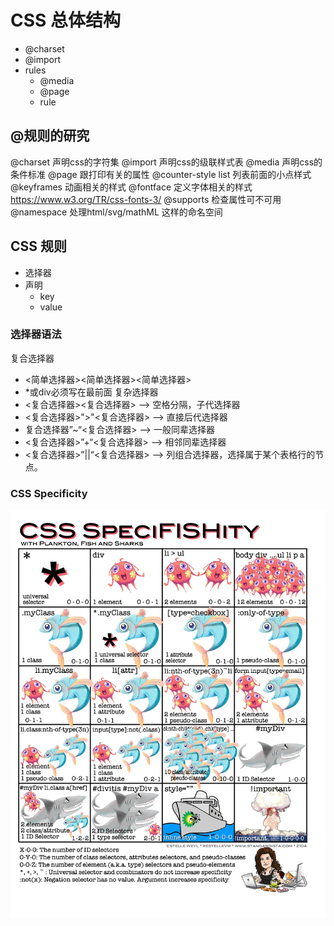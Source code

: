 # CSS 总体结构
- @charset
- @import
- rules
    - @media
    - @page
    - rule


## @规则的研究
@charset
声明css的字符集
@import
声明css的级联样式表
@media
声明css的条件标准
@page
跟打印有关的属性
@counter-style
list 列表前面的小点样式
@keyframes
动画相关的样式
@fontface
定义字体相关的样式
https://www.w3.org/TR/css-fonts-3/
@supports
检查属性可不可用
@namespace
处理html/svg/mathML 这样的命名空间

## CSS 规则
- 选择器
- 声明
    - key
    - value


### 选择器语法
复合选择器
- <简单选择器><简单选择器><简单选择器>
- *或div必须写在最前面
复杂选择器
- <复合选择器><sp><复合选择器> --> 空格分隔，子代选择器
- <复合选择器>">"<复合选择器> --> 直接后代选择器
- 复合选择器”~“<复合选择器> --> 一般同辈选择器
- <复合选择器>”+“<复合选择器> --> 相邻同辈选择器 
- <复合选择器>”||“<复合选择器> --> 列组合选择器，选择属于某个表格行的节点。

### CSS Specificity
![](media/16030036375325/16030072795632.jpg)
